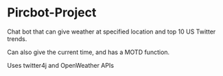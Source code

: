 # Pircbot-Project
Chat bot that can give weather at specified location and top 10 US Twitter trends.

Can also give the current time, and has a MOTD function.

Uses twitter4j and OpenWeather APIs
